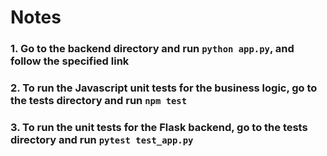 # Notes

### 1. Go to the backend directory and run `python app.py`, and follow the specified link

### 2. To run the Javascript unit tests for the business logic, go to the tests directory and run `npm test`

### 3. To run the unit tests for the Flask backend, go to the tests directory and run `pytest test_app.py`
